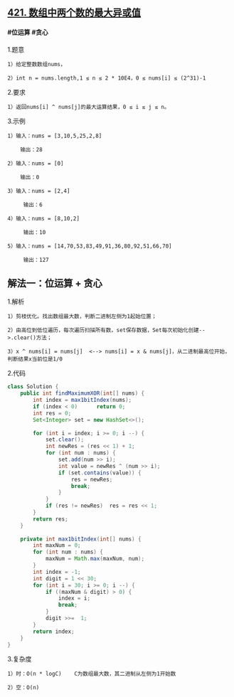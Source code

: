 ## [421. 数组中两个数的最大异或值](https://leetcode.cn/problems/maximum-xor-of-two-numbers-in-an-array/description/)

#### #位运算 #贪心
1.题意

    1）给定整数数组nums，

    2）int n = nums.length,1 ≤ n ≤ 2 * 10E4，0 ≤ nums[i] ≤ (2^31)-1

2.要求

    1）返回nums[i] ^ nums[j]的最大运算结果，0 ≤ i ≤ j ≤ n。

3.示例

    1）输入：nums = [3,10,5,25,2,8]

        输出：28

    2）输入：nums = [0]

        输出：0

    3）输入：nums = [2,4]

         输出：6

    4）输入：nums = [8,10,2]

         输出：10

    5）输入：nums = [14,70,53,83,49,91,36,80,92,51,66,70]

         输出：127

## 解法一：位运算 + 贪心

1.解析

    1）剪枝优化。找出数组最大数，判断二进制左侧为1起始位置；

    2）由高位到低位遍历，每次遍历扫描所有数，set保存数据，Set每次初始化创建-->.clear()方法；

    3）x ^ nums[i] = nums[j]  <--> nums[i] = x & nums[j]，从二进制最高位开始，判断结果x当前位是1/0

2.代码
```java
class Solution {
    public int findMaximumXOR(int[] nums) {
        int index = max1bitIndex(nums);
        if (index < 0)      return 0;
        int res = 0;
        Set<Integer> set = new HashSet<>();
        
        for (int i = index; i >= 0; i --) {
            set.clear();
            int newRes = (res << 1) + 1;
            for (int num : nums) {
                set.add(num >> i);
                int value = newRes ^ (num >> i);
                if (set.contains(value)) {
                    res = newRes;
                    break;
                }
            }
            if (res != newRes)  res = res << 1;
        }
        return res;        
    }
    
    private int max1bitIndex(int[] nums) {
        int maxNum = 0;
        for (int num : nums) {
            maxNum = Math.max(maxNum, num);
        }
        int index = -1;
        int digit = 1 << 30;
        for (int i = 30; i >= 0; i --) {
            if ((maxNum & digit) > 0) {
                index = i;
                break;
            }
            digit >>=  1;
        }
        return index;           
    }
}

```

3.复杂度

    1）时：O(n * logC)    C为数组最大数，其二进制从左侧为1开始数

    2）空：O(n)